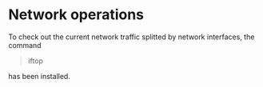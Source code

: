 # Network operations

To check out the current network traffic splitted by network interfaces, the command

> iftop

has been installed.